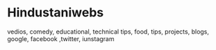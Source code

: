 # Hindustaniwebs
vedios, comedy, educational, technical tips, food, tips, projects, blogs, google, facebook ,twitter, iunstagram
